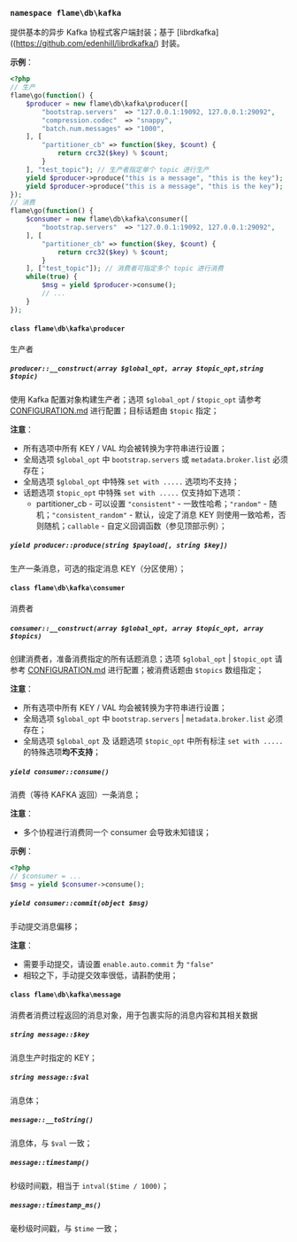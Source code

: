 ### `namespace flame\db\kafka`
提供基本的异步 Kafka 协程式客户端封装；基于 [librdkafka]((https://github.com/edenhill/librdkafka/) 封装。

**示例**：
``` PHP
<?php
// 生产
flame\go(function() {
	$producer = new flame\db\kafka\producer([
		"bootstrap.servers"  => "127.0.0.1:19092, 127.0.0.1:29092",
		"compression.codec"  => "snappy",
		"batch.num.messages" => "1000",
	], [
		"partitioner_cb" => function($key, $count) {
			return crc32($key) % $count;
		}
	], "test_topic"); // 生产者指定单个 topic 进行生产
	yield $producer->produce("this is a message", "this is the key");
	yield $producer->produce("this is a message", "this is the key");
});
// 消费
flame\go(function() {
	$consumer = new flame\db\kafka\consumer([
		"bootstrap.servers"  => "127.0.0.1:19092, 127.0.0.1:29092",
	], [
		"partitioner_cb" => function($key, $count) {
			return crc32($key) % $count;
		}
	], ["test_topic"]); // 消费者可指定多个 topic 进行消费
	while(true) {
		$msg = yield $producer->consume();
		// ...
	}
});
```

#### `class flame\db\kafka\producer`
生产者

##### `producer::__construct(array $global_opt, array $topic_opt,string $topic)`
使用 Kafka 配置对象构建生产者；选项 `$global_opt` / `$topic_opt` 请参考 [CONFIGURATION.md](https://github.com/edenhill/librdkafka/blob/master/CONFIGURATION.md) 进行配置；目标话题由 `$topic` 指定；

**注意**：
* 所有选项中所有 KEY / VAL 均会被转换为字符串进行设置；
* 全局选项 `$global_opt` 中 `bootstrap.servers` 或 `metadata.broker.list` 必须存在；
* 全局选项 `$global_opt` 中特殊 `set with .....` 选项均不支持；
* 话题选项 `$topic_opt` 中特殊 `set with .....` 仅支持如下选项：
	* partitioner_cb - 可以设置 `"consistent"` - 一致性哈希；`"random"` - 随机；`"consistent_random"` - 默认，设定了消息 KEY 则使用一致哈希，否则随机；`callable` - 自定义回调函数（参见顶部示例）；

##### `yield producer::produce(string $payload[, string $key])`
生产一条消息，可选的指定消息 KEY（分区使用）；

#### `class flame\db\kafka\consumer`
消费者

##### `consumer::__construct(array $global_opt, array $topic_opt, array $topics)`
创建消费者，准备消费指定的所有话题消息；选项 `$global_opt` | `$topic_opt` 请参考 [CONFIGURATION.md](https://github.com/edenhill/librdkafka/blob/master/CONFIGURATION.md) 进行配置；被消费话题由 `$topics` 数组指定；

**注意**：
* 所有选项中所有 KEY / VAL 均会被转换为字符串进行设置；
* 全局选项 `$global_opt` 中 `bootstrap.servers` | `metadata.broker.list` 必须存在；
* 全局选项 `$global_opt` 及 话题选项 `$topic_opt` 中所有标注 `set with .....` 的特殊选项**均不支持**；

##### `yield consumer::consume()`
消费（等待 KAFKA 返回）一条消息；

**注意**：
* 多个协程进行消费同一个 consumer 会导致未知错误；

**示例**：
``` PHP
<?php
// $consumer = ...
$msg = yield $consumer->consume();
```

##### `yield consumer::commit(object $msg)`
手动提交消息偏移；

**注意**：
* 需要手动提交，请设置 `enable.auto.commit` 为 `"false"`
* 相较之下，手动提交效率很低，请斟酌使用；

#### `class flame\db\kafka\message`
消费者消费过程返回的消息对象，用于包裹实际的消息内容和其相关数据

##### `string message::$key`
消息生产时指定的 KEY；

##### `string message::$val`
消息体；

##### `message::__toString()`
消息体，与 `$val` 一致；

##### `message::timestamp()`
秒级时间戳，相当于 `intval($time / 1000)`；

##### `message::timestamp_ms()`
毫秒级时间戳，与 `$time` 一致；
